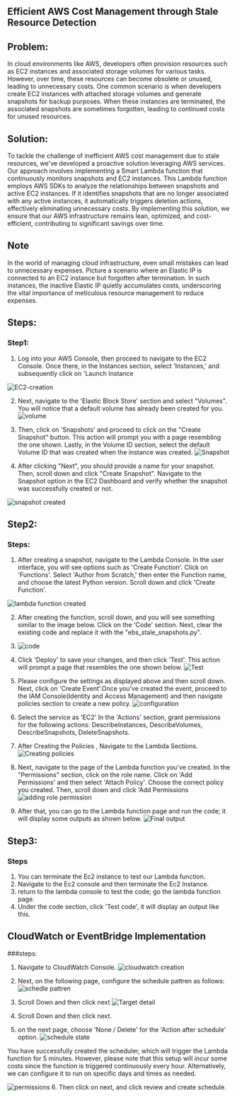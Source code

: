 ## Efficient AWS Cost Management through Stale Resource Detection

## Problem: 

<p> In cloud environments like AWS, developers often provision resources such as EC2 instances and associated storage volumes for various tasks. However, over time, these resources can become obsolete or unused, leading to unnecessary costs. One common scenario is when developers create EC2 instances with attached storage volumes and generate snapshots for backup purposes. When these instances are terminated, the associated snapshots are sometimes forgotten, leading to continued costs for unused resources.
</p>

## Solution:
<p>To tackle the challenge of inefficient AWS cost management due to stale resources, we've developed a proactive solution leveraging AWS services. Our approach involves implementing a Smart Lambda function that continuously monitors snapshots and EC2 instances. This Lambda function employs AWS SDKs to analyze the relationships between snapshots and active EC2 instances. If it identifies snapshots that are no longer associated with any active instances, it automatically triggers deletion actions, effectively eliminating unnecessary costs. By implementing this solution, we ensure that our AWS infrastructure remains lean, optimized, and cost-efficient, contributing to significant savings over time.</p>

## Note
<p> In the world of managing cloud infrastructure, even small mistakes can lead to unnecessary expenses. Picture a scenario where an Elastic IP is connected to an EC2 instance but forgotten after termination. In such instances, the inactive Elastic IP quietly accumulates costs, underscoring the vital importance of meticulous resource management to reduce expenses.</p>

## Steps:
### Step1:

1. Log into your AWS Console, then proceed to navigate to the EC2 Console. Once there, in the Instances section, select 'Instances,' and subsequently click on 'Launch Instance

![EC2-creation](https://github.com/JDNSaiCharanKatta/aws_cost_optimization/assets/170161500/23e61820-9926-4e6e-97ea-113e691a1933)

2. Next, navigate to the 'Elastic Block Store' section and select "Volumes". You will notice that a default volume has already been created for you. 
 ![volume](https://github.com/JDNSaiCharanKatta/aws_cost_optimization/assets/170161500/a68d91f2-b810-4d44-b478-3edc06d9a841)
 
3. Then, click on 'Snapshots' and proceed to click on the "Create Snapshot" button. This action will prompt you with a page resembling the one shown. Lastly, in the Volume ID section, select the default Volume ID that was created when the instance was created.
 ![Snapshot](https://github.com/JDNSaiCharanKatta/aws_cost_optimization/assets/170161500/35a82796-5ae5-4c01-a2a0-264e19116059)
   
5. After clicking "Next", you should provide a name for your snapshot. Then, scroll down and click "Create Snapshot". Navigate to the Snapshot option in the EC2 Dashboard and verify whether the snapshot was successfully created or not.

![snapshot created](https://github.com/JDNSaiCharanKatta/aws_cost_optimization/assets/170161500/c278494c-fdec-405b-b56f-7a401b30ccb0)

## Step2:
### Steps:
1. After creating a snapshot, navigate to the Lambda Console. In the user interface, you will see options such as 'Create Function'. Click on 'Functions'. Select 'Author from Scratch,' then enter the Function name, and choose the latest Python version. Scroll down and click 'Create Function'.

![lambda function created](https://github.com/JDNSaiCharanKatta/aws_cost_optimization/assets/170161500/23a32fc4-3792-438f-bc79-d5e0b23f2bbe)


2.  After creating the function, scroll down, and you will see something similar to the image below. Click on the 'Code' section. Next, clear the existing code and replace it with the "ebs_stale_snapshots.py".

3.  ![code](https://github.com/JDNSaiCharanKatta/aws_cost_optimization/assets/170161500/0deca2e9-4157-41bd-a5da-0d9c47465b04)
4.  Click 'Deploy' to save your changes, and then click 'Test'. This action will prompt a page that resembles the one shown below. 
   ![Test](https://github.com/JDNSaiCharanKatta/aws_cost_optimization/assets/170161500/4d56b336-9c4a-4450-bdba-7c9e9d714560)


5. Please configure the settings as displayed above and then scroll down. Next, click on 'Create Event'.Once you've created the event, proceed to the IAM Console(Identity and Access Management) and then navigate policies section to create a new policy.
![configuration](https://github.com/JDNSaiCharanKatta/aws_cost_optimization/assets/170161500/b79fb401-9ed6-4ea3-93c8-6ada5ff09e1c)

6. Select the service as 'EC2'
In the 'Actions' section, grant permissions for the following actions: DescribeInstances, DescribeVolumes, DescribeSnapshots, DeleteSnapshots.

7. After Creating the Policies , Navigate to the Lambda Sections.
![Creating policies](https://github.com/JDNSaiCharanKatta/aws_cost_optimization/assets/170161500/1af09ff7-29ff-412d-9b6b-a455db6fa024)

8. Next, navigate to the page of the Lambda function you've created. In the "Permissions" section, click on the role name. Click on 'Add Permissions' and then select 'Attach Policy'. Choose the correct policy you created. Then, scroll down and click 'Add Permissions
![adding role permission](https://github.com/JDNSaiCharanKatta/aws_cost_optimization/assets/170161500/dbc5b2b3-3ea6-45be-90d6-c6b5a7159e08)

9. After that, you can go to the Lambda function page and run the code; it will display some outputs as shown below.
![Final output](https://github.com/JDNSaiCharanKatta/aws_cost_optimization/assets/170161500/cac5ff80-6d72-4fa9-8c80-ba5f68d3efdd)


## Step3:
### Steps
1. You can terminate the Ec2 instance to test our Lambda function.
2. Navigate to the Ec2 console and then terminate the Ec2 Instance.
3. return to the lambda console to test the code; go the lambda function page.
4. Under the code section, click 'Test code', it will display an output like this.
   
## CloudWatch or EventBridge Implementation

###steps:
1. Navigate to CloudWatch Console.
![cloudwatch creation](https://github.com/JDNSaiCharanKatta/aws_cost_optimization/assets/170161500/cd6830dc-0fa9-4962-93ad-26b0bab545d4)
2. Next, on the following page, configure the schedule pattren as follows:
![schedle pattren](https://github.com/JDNSaiCharanKatta/aws_cost_optimization/assets/170161500/8401f933-db5c-4406-8ddf-b845ebb390df)
3. Scroll Down and then click next
![Target detail](https://github.com/JDNSaiCharanKatta/aws_cost_optimization/assets/170161500/e0dbca5b-6925-493a-8a1c-6ce47458da93)

4. Scroll Down and then click next.
5. on the next page, choose 'None / Delete' for the 'Action after schedule' option.
![schedule state](https://github.com/JDNSaiCharanKatta/aws_cost_optimization/assets/170161500/1ce9254b-8efc-46a9-a506-95140425094b)

You have successfully created the scheduler, which will trigger the Lambda function for 5 minutes.
However, please note that this setup will incur some costs since the function is triggered continuously every hour. Alternatively, we can configure it to run on specific days and times as needed.

![permissions](https://github.com/JDNSaiCharanKatta/aws_cost_optimization/assets/170161500/b1586710-f1de-46a2-9b3d-63f59bf4fe95)
6. Then click on next, and click review and create schedule.

   











   








